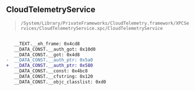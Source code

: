 ## CloudTelemetryService

> `/System/Library/PrivateFrameworks/CloudTelemetry.framework/XPCServices/CloudTelemetryService.xpc/CloudTelemetryService`

```diff

   __TEXT.__eh_frame: 0x4cd8
   __DATA_CONST.__auth_got: 0x10d0
   __DATA_CONST.__got: 0x4d8
-  __DATA_CONST.__auth_ptr: 0x5a0
+  __DATA_CONST.__auth_ptr: 0x580
   __DATA_CONST.__const: 0x4bc8
   __DATA_CONST.__cfstring: 0x120
   __DATA_CONST.__objc_classlist: 0xd0

```
